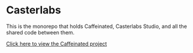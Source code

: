 # Casterlabs
This is the monorepo that holds Caffeinated, Casterlabs Studio, and all the shared code between them.



[Click here to view the Caffeinated project](/Caffeinated)
